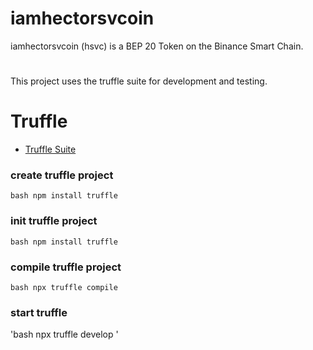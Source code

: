 # iamhectorsvcoin
iamhectorsvcoin (hsvc) is a BEP 20 Token on the Binance Smart Chain.
#

This project uses the truffle suite for development and testing.

# Truffle 
- [Truffle Suite](https://trufflesuite.com/)

### create truffle project
`bash
npm install truffle
`
### init truffle project
`bash
npm install truffle
`
### compile truffle project
`bash
npx truffle compile
`
### start truffle
'bash
npx truffle develop
'
